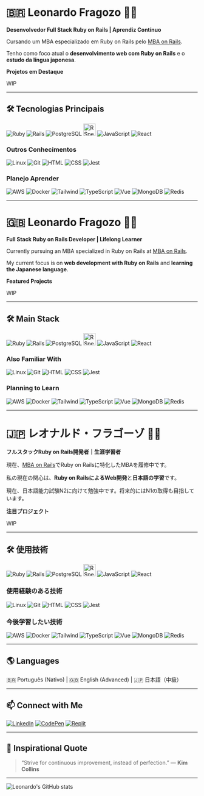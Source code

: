 # 🇧🇷 Leonardo Fragozo 🙋‍♂️

**Desenvolvedor Full Stack Ruby on Rails | Aprendiz Contínuo**

Cursando um MBA especializado em Ruby on Rails pelo [MBA on Rails](https://mbaonrails.com.br/).  

Tenho como foco atual o **desenvolvimento web com Ruby on Rails** e o **estudo da língua japonesa**.

**Projetos em Destaque**

WIP

---

## 🛠️ Tecnologias Principais

![Ruby](https://skillicons.dev/icons?i=ruby)
![Rails](https://skillicons.dev/icons?i=rails)
![PostgreSQL](https://skillicons.dev/icons?i=postgres)
<img src="https://www.svgrepo.com/show/374053/rspec.svg" alt="RSpec" width="32" height="32" />
![JavaScript](https://skillicons.dev/icons?i=js)
![React](https://skillicons.dev/icons?i=react)

### Outros Conhecimentos

![Linux](https://skillicons.dev/icons?i=linux)
![Git](https://skillicons.dev/icons?i=git)
![HTML](https://skillicons.dev/icons?i=html)
![CSS](https://skillicons.dev/icons?i=css)
![Jest](https://skillicons.dev/icons?i=jest)

### Planejo Aprender

![AWS](https://skillicons.dev/icons?i=aws)
![Docker](https://skillicons.dev/icons?i=docker)
![Tailwind](https://skillicons.dev/icons?i=tailwind)
![TypeScript](https://skillicons.dev/icons?i=ts)
![Vue](https://skillicons.dev/icons?i=vue)
![MongoDB](https://skillicons.dev/icons?i=mongodb)
![Redis](https://skillicons.dev/icons?i=redis)

---

# 🇬🇧 Leonardo Fragozo 🙋‍♂️

**Full Stack Ruby on Rails Developer | Lifelong Learner**

Currently pursuing an MBA specialized in Ruby on Rails at [MBA on Rails](https://mbaonrails.com.br/).  

My current focus is on **web development with Ruby on Rails** and **learning the Japanese language**.

**Featured Projects**

WIP

---

## 🛠️ Main Stack

![Ruby](https://skillicons.dev/icons?i=ruby)
![Rails](https://skillicons.dev/icons?i=rails)
![PostgreSQL](https://skillicons.dev/icons?i=postgres)
<img src="https://www.svgrepo.com/show/374053/rspec.svg" alt="RSpec" width="32" height="32" />
![JavaScript](https://skillicons.dev/icons?i=js)
![React](https://skillicons.dev/icons?i=react)

### Also Familiar With

![Linux](https://skillicons.dev/icons?i=linux)
![Git](https://skillicons.dev/icons?i=git)
![HTML](https://skillicons.dev/icons?i=html)
![CSS](https://skillicons.dev/icons?i=css)
![Jest](https://skillicons.dev/icons?i=jest)

### Planning to Learn

![AWS](https://skillicons.dev/icons?i=aws)
![Docker](https://skillicons.dev/icons?i=docker)
![Tailwind](https://skillicons.dev/icons?i=tailwind)
![TypeScript](https://skillicons.dev/icons?i=ts)
![Vue](https://skillicons.dev/icons?i=vue)
![MongoDB](https://skillicons.dev/icons?i=mongodb)
![Redis](https://skillicons.dev/icons?i=redis)

---

# 🇯🇵 レオナルド・フラゴーゾ 🙋‍♂️

**フルスタックRuby on Rails開発者｜生涯学習者**

現在、[MBA on Rails](https://mbaonrails.com.br/)でRuby on Railsに特化したMBAを履修中です。  

私の現在の関心は、**Ruby on RailsによるWeb開発**と**日本語の学習**です。

現在、日本語能力試験N2に向けて勉強中です。将来的にはN1の取得も目指しています。

**注目プロジェクト**

WIP

---

## 🛠️ 使用技術

![Ruby](https://skillicons.dev/icons?i=ruby)
![Rails](https://skillicons.dev/icons?i=rails)
![PostgreSQL](https://skillicons.dev/icons?i=postgres)
<img src="https://www.svgrepo.com/show/374053/rspec.svg" alt="RSpec" width="32" height="32" />
![JavaScript](https://skillicons.dev/icons?i=js)
![React](https://skillicons.dev/icons?i=react)

### 使用経験のある技術

![Linux](https://skillicons.dev/icons?i=linux)
![Git](https://skillicons.dev/icons?i=git)
![HTML](https://skillicons.dev/icons?i=html)
![CSS](https://skillicons.dev/icons?i=css)
![Jest](https://skillicons.dev/icons?i=jest)

### 今後学習したい技術

![AWS](https://skillicons.dev/icons?i=aws)
![Docker](https://skillicons.dev/icons?i=docker)
![Tailwind](https://skillicons.dev/icons?i=tailwind)
![TypeScript](https://skillicons.dev/icons?i=ts)
![Vue](https://skillicons.dev/icons?i=vue)
![MongoDB](https://skillicons.dev/icons?i=mongodb)
![Redis](https://skillicons.dev/icons?i=redis)

---

## 🌎 Languages

🇧🇷 Português (Nativo) | 🇬🇧 English (Advanced) | 🇯🇵 日本語（中級）

---

## 📫 Connect with Me

[![LinkedIn](https://skillicons.dev/icons?i=linkedin)](https://linkedin.com/in/leonardo-fragozo)
[![CodePen](https://skillicons.dev/icons?i=codepen)](https://codepen.io/fragozoleo)
[![Replit](https://skillicons.dev/icons?i=replit)](https://replit.com/@FragozoLeonardo)

---

## 🚀 Inspirational Quote

> “Strive for continuous improvement, instead of perfection.” — **Kim Collins**

---

![Leonardo's GitHub stats](https://github-readme-stats.vercel.app/api?username=FragozoLeonardo&show_icons=true&theme=transparent)
